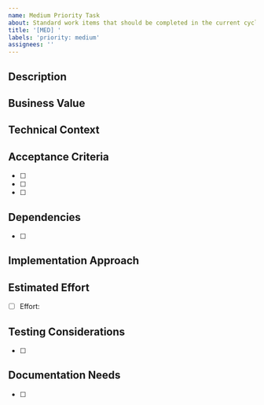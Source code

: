 ```yaml
---
name: Medium Priority Task
about: Standard work items that should be completed in the current cycle
title: '[MED] '
labels: 'priority: medium'
assignees: ''
---
```


## Description
<!-- Provide a clear and concise description of the task -->

## Business Value
<!-- What's the value of completing this task? How does it help users or stakeholders? -->

## Technical Context
<!-- Technical background or considerations relevant to implementation -->

## Acceptance Criteria
<!-- What needs to be true for this task to be considered complete? -->
- [ ] 
- [ ] 
- [ ] 

## Dependencies
<!-- Are there other tasks that need to be completed before this one? -->
- [ ] 

## Implementation Approach
<!-- Optional: Suggested approach to solving this task -->

## Estimated Effort
<!-- T-shirt sizing: XS, S, M, L, XL -->
- [ ] Effort: 

## Testing Considerations
<!-- Notes on how to test this work -->
- [ ] 

## Documentation Needs
<!-- Documentation that should be created or updated -->
- [ ] 

<!--
Consider moving this to high priority if:
- It becomes a blocker for critical path work
- It's required for an upcoming demo/release
- Multiple stakeholders are requesting it
-->